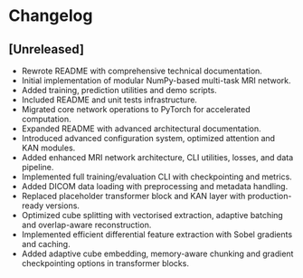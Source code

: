 # Changelog

## [Unreleased]
- Rewrote README with comprehensive technical documentation.
- Initial implementation of modular NumPy-based multi-task MRI network.
- Added training, prediction utilities and demo scripts.
- Included README and unit tests infrastructure.
- Migrated core network operations to PyTorch for accelerated computation.
- Expanded README with advanced architectural documentation.
- Introduced advanced configuration system, optimized attention and KAN modules.
- Added enhanced MRI network architecture, CLI utilities, losses, and data pipeline.
- Implemented full training/evaluation CLI with checkpointing and metrics.
- Added DICOM data loading with preprocessing and metadata handling.
- Replaced placeholder transformer block and KAN layer with production-ready versions.
- Optimized cube splitting with vectorised extraction, adaptive batching and
  overlap-aware reconstruction.
- Implemented efficient differential feature extraction with Sobel gradients
  and caching.
- Added adaptive cube embedding, memory-aware chunking and gradient
  checkpointing options in transformer blocks.
